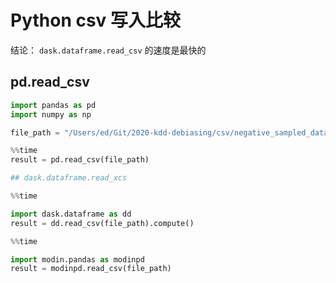 # Python csv 写入比较

结论： `dask.dataframe.read_csv` 的速度是最快的

## pd.read_csv

```python
import pandas as pd
import numpy as np

file_path = "/Users/ed/Git/2020-kdd-debiasing/csv/negative_sampled_data.csv"
```

```python
%%time
result = pd.read_csv(file_path)
```

```python
## dask.dataframe.read_xcs
```

```python
%%time

import dask.dataframe as dd
result = dd.read_csv(file_path).compute()
```

```python
%%time

import modin.pandas as modinpd
result = modinpd.read_csv(file_path)
```
